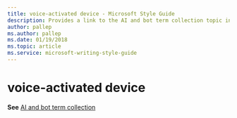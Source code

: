 ```yaml
---
title: voice-activated device - Microsoft Style Guide
description: Provides a link to the AI and bot term collection topic in place of describing how to implement the term 'voice-activated device' in Microsoft content.
author: pallep
ms.author: pallep
ms.date: 01/19/2018
ms.topic: article
ms.service: microsoft-writing-style-guide
---
```


# voice-activated device

**See** [AI and bot term collection](~/a-z-word-list-term-collections/term-collections/ai-bot-terms.md)

